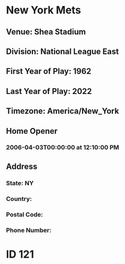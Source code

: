 # New York Mets
## Venue: Shea Stadium
## Division: National League East
## First Year of Play: 1962
## Last Year of Play: 2022
## Timezone: America/New_York
## Home Opener
### 2006-04-03T00:00:00 at 12:10:00 PM
## Address
### 
### State: NY
### Country: 
### Postal Code: 
### Phone Number: 
# ID 121
